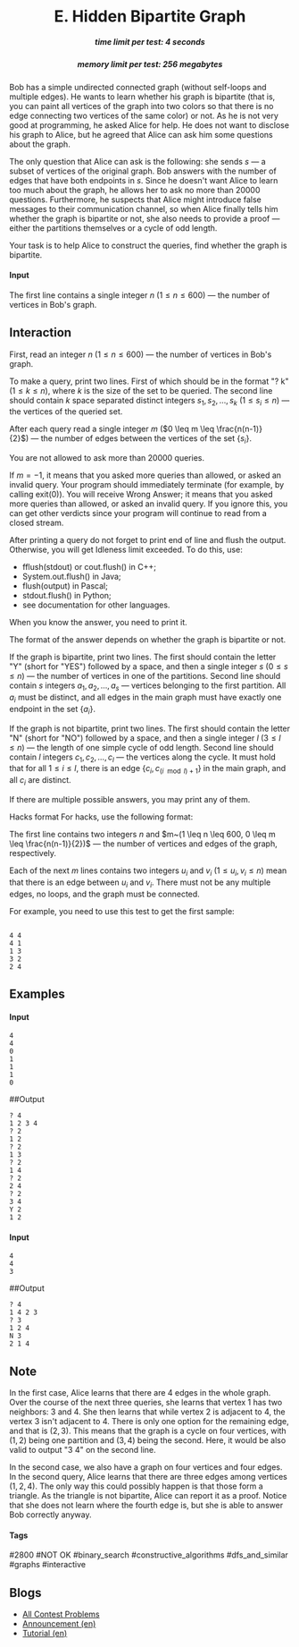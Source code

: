<h1 style='text-align: center;'> E. Hidden Bipartite Graph</h1>

<h5 style='text-align: center;'>time limit per test: 4 seconds</h5>
<h5 style='text-align: center;'>memory limit per test: 256 megabytes</h5>

Bob has a simple undirected connected graph (without self-loops and multiple edges). He wants to learn whether his graph is bipartite (that is, you can paint all vertices of the graph into two colors so that there is no edge connecting two vertices of the same color) or not. As he is not very good at programming, he asked Alice for help. He does not want to disclose his graph to Alice, but he agreed that Alice can ask him some questions about the graph.

The only question that Alice can ask is the following: she sends $s$ — a subset of vertices of the original graph. Bob answers with the number of edges that have both endpoints in $s$. Since he doesn't want Alice to learn too much about the graph, he allows her to ask no more than $20000$ questions. Furthermore, he suspects that Alice might introduce false messages to their communication channel, so when Alice finally tells him whether the graph is bipartite or not, she also needs to provide a proof — either the partitions themselves or a cycle of odd length.

Your task is to help Alice to construct the queries, find whether the graph is bipartite. 

#### Input

The first line contains a single integer $n$ ($1 \leq n \leq 600$) — the number of vertices in Bob's graph.

## Interaction

First, read an integer $n$ ($1\leq n\leq 600$) — the number of vertices in Bob's graph.

To make a query, print two lines. First of which should be in the format "? k" ($1 \leq k \leq n$), where $k$ is the size of the set to be queried. The second line should contain $k$ space separated distinct integers $s_1, s_2, \dots, s_k$ ($1 \leq s_i \leq n$) — the vertices of the queried set.

After each query read a single integer $m$ ($0 \leq m \leq \frac{n(n-1)}{2}$) — the number of edges between the vertices of the set $\{s_i\}$.

You are not allowed to ask more than $20000$ queries.

If $m = -1$, it means that you asked more queries than allowed, or asked an invalid query. Your program should immediately terminate (for example, by calling exit(0)). You will receive Wrong Answer; it means that you asked more queries than allowed, or asked an invalid query. If you ignore this, you can get other verdicts since your program will continue to read from a closed stream.

After printing a query do not forget to print end of line and flush the output. Otherwise, you will get Idleness limit exceeded. To do this, use:

* fflush(stdout) or cout.flush() in C++;
* System.out.flush() in Java;
* flush(output) in Pascal;
* stdout.flush() in Python;
* see documentation for other languages.

When you know the answer, you need to print it.

The format of the answer depends on whether the graph is bipartite or not.

If the graph is bipartite, print two lines. The first should contain the letter "Y" (short for "YES") followed by a space, and then a single integer $s$ ($0 \leq s \leq n$) — the number of vertices in one of the partitions. Second line should contain $s$ integers $a_1, a_2, \dots, a_s$ — vertices belonging to the first partition. All $a_i$ must be distinct, and all edges in the main graph must have exactly one endpoint in the set $\{a_i\}$.

If the graph is not bipartite, print two lines. The first should contain the letter "N" (short for "NO") followed by a space, and then a single integer $l$ ($3 \leq l \leq n$) — the length of one simple cycle of odd length. Second line should contain $l$ integers $c_1, c_2, \dots, c_l$ — the vertices along the cycle. It must hold that for all $1 \leq i \leq l$, there is an edge $\{c_i, c_{(i \mod l)+1}\}$ in the main graph, and all $c_i$ are distinct.

If there are multiple possible answers, you may print any of them.

Hacks format For hacks, use the following format:

The first line contains two integers $n$ and $m~(1 \leq n \leq 600, 0 \leq m \leq \frac{n(n-1)}{2})$ — the number of vertices and edges of the graph, respectively.

Each of the next $m$ lines contains two integers $u_i$ and $v_i~(1 \leq u_i, v_i \leq n)$ mean that there is an edge between $u_i$ and $v_i$. There must not be any multiple edges, no loops, and the graph must be connected.

For example, you need to use this test to get the first sample:


```text
  
4 4  
4 1  
1 3  
3 2  
2 4  

```
## Examples

#### Input


```text
4  
4  
0  
1  
1  
1  
0
```
##Output
```text
? 4   
1 2 3 4  
? 2  
1 2  
? 2  
1 3  
? 2  
1 4  
? 2  
2 4  
? 2  
3 4  
Y 2  
1 2
```
#### Input


```text
4  
4  
3
```
##Output
```text
? 4  
1 4 2 3  
? 3  
1 2 4  
N 3  
2 1 4
```
## Note

In the first case, Alice learns that there are $4$ edges in the whole graph. Over the course of the next three queries, she learns that vertex $1$ has two neighbors: $3$ and $4$. She then learns that while vertex $2$ is adjacent to $4$, the vertex $3$ isn't adjacent to $4$. There is only one option for the remaining edge, and that is $(2, 3)$. This means that the graph is a cycle on four vertices, with $(1, 2)$ being one partition and $(3, 4)$ being the second. Here, it would be also valid to output "3 4" on the second line.

In the second case, we also have a graph on four vertices and four edges. In the second query, Alice learns that there are three edges among vertices $(1, 2, 4)$. The only way this could possibly happen is that those form a triangle. As the triangle is not bipartite, Alice can report it as a proof. Notice that she does not learn where the fourth edge is, but she is able to answer Bob correctly anyway.



#### Tags 

#2800 #NOT OK #binary_search #constructive_algorithms #dfs_and_similar #graphs #interactive 

## Blogs
- [All Contest Problems](../Lyft_Level_5_Challenge_2018_-_Elimination_Round.md)
- [Announcement (en)](../blogs/Announcement_(en).md)
- [Tutorial (en)](../blogs/Tutorial_(en).md)
